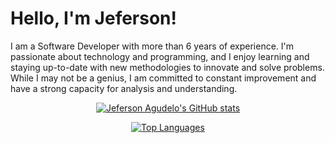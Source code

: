 # Hello, I'm Jeferson!

I am a Software Developer with more than 6 years of experience. I'm passionate about technology and programming, and I enjoy learning and staying up-to-date with new methodologies to innovate and solve problems. While I may not be a genius, I am committed to constant improvement and have a strong capacity for analysis and understanding.

<p align="center">
  <a href="https://github.com/jeferagudeloc">
    <img src="https://github-readme-stats.vercel.app/api?username=jeferagudeloc&theme=dark" alt="Jeferson Agudelo's GitHub stats">
  </a>
</p>
<p align="center">
  <a href="https://github.com/jeferagudeloc">
    <img src="https://github-readme-stats.vercel.app/api/top-langs/?username=jeferagudeloc&layout=compact&theme=dark" alt="Top Languages">
  </a>
</p>
